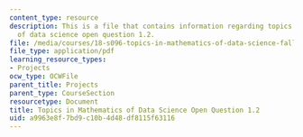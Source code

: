 ```yaml
---
content_type: resource
description: This is a file that contains information regarding topics in mathematics
  of data science open question 1.2.
file: /media/courses/18-s096-topics-in-mathematics-of-data-science-fall-2015/a9963e8f7bd9c10b4d48df8115f63116_MIT18_S096F15_Open1.2.pdf
file_type: application/pdf
learning_resource_types:
- Projects
ocw_type: OCWFile
parent_title: Projects
parent_type: CourseSection
resourcetype: Document
title: Topics in Mathematics of Data Science Open Question 1.2
uid: a9963e8f-7bd9-c10b-4d48-df8115f63116
---
```

